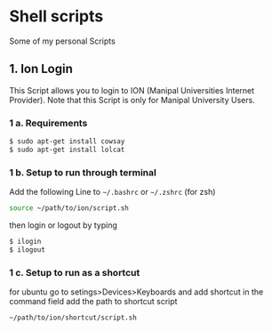 # Shell scripts
Some of my personal Scripts


## 1. Ion Login

This Script allows you to login to ION (Manipal Universities Internet Provider).
Note that this Script is only for Manipal University Users.

### 1 a. Requirements


```sh
$ sudo apt-get install cowsay
$ sudo apt-get install lolcat
```
### 1 b. Setup to run through terminal

Add the following Line to `~/.bashrc` or `~/.zshrc` (for zsh) 

```sh
source ~/path/to/ion/script.sh 
```

then login or logout by typing

```sh
$ ilogin 
$ ilogout 
```
### 1 c. Setup to run as a shortcut

for ubuntu go to setings>Devices>Keyboards and add shortcut 
in the command field add the path to shortcut script
```sh
~/path/to/ion/shortcut/script.sh 
```



